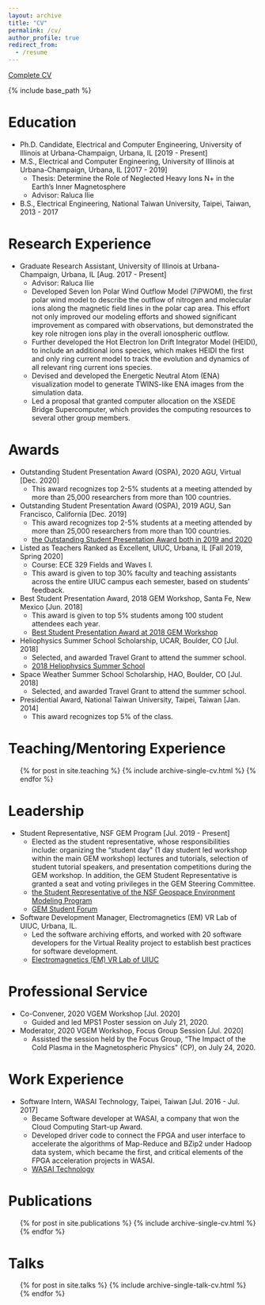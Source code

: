 ```yaml
---
layout: archive
title: "CV"
permalink: /cv/
author_profile: true
redirect_from:
  - /resume
---
```


[Complete CV](http://yilerat19.github.io/files/MYLin_CV_March2021.pdf)

{% include base_path %}

Education
======
* Ph.D. Candidate, Electrical and Computer Engineering, University of Illinois at Urbana-Champaign, Urbana, IL [2019 - Present]
* M.S., Electrical and Computer Engineering, University of Illinois at Urbana-Champaign, Urbana, IL [2017 - 2019]
  * Thesis: Determine the Role of Neglected Heavy Ions N+ in the Earth’s Inner Magnetosphere
  * Advisor: Raluca Ilie
* B.S., Electrical Engineering, National Taiwan University, Taipei, Taiwan, 2013 - 2017

Research Experience
======
* Graduate Research Assistant, University of Illinois at Urbana-Champaign, Urbana, IL [Aug. 2017 - Present]
  * Advisor: Raluca Ilie
  * Developed Seven Ion Polar Wind Outflow Model (7iPWOM), the first polar wind model to describe the outflow of nitrogen and molecular ions along the magnetic field lines in the polar cap area. This effort not only improved our modeling efforts and showed significant improvement as compared with observations, but demonstrated the key role nitrogen ions play in the overall ionospheric outflow.
  * Further developed the Hot Electron Ion Drift Integrator Model (HEIDI), to include an additional ions species, which makes HEIDI the first and only ring current model to track the evolution and dynamics of all relevant ring current ions species.
  * Devised and developed the Energetic Neutral Atom (ENA) visualization model to generate TWINS-like ENA images from the simulation data.
  * Led a proposal that granted computer allocation on the XSEDE Bridge Supercomputer, which provides the computing resources to several other group members.

Awards
======
* Outstanding Student Presentation Award (OSPA), 2020 AGU, Virtual [Dec. 2020]
  * This award recognizes top 2-5% students at a meeting attended by more than 25,000 researchers from more than 100 countries.
* Outstanding Student Presentation Award (OSPA), 2019 AGU, San Francisco, California [Dec. 2019]
  * This award recognizes top 2-5% students at a meeting attended by more than 25,000 researchers from more than 100 countries.
  * [the Outstanding Student Presentation Award both in 2019 and 2020](https://ece.illinois.edu/newsroom/news/7615)
* Listed as Teachers Ranked as Excellent, UIUC, Urbana, IL [Fall 2019, Spring 2020]
  * Course: ECE 329 Fields and Waves I.
  * This award is given to top 30% faculty and teaching assistants across the entire UIUC campus each semester, based on students’ feedback.
* Best Student Presentation Award, 2018 GEM Workshop, Santa Fe, New Mexico [Jun. 2018]
  * This award is given to top 5% students among 100 student attendees each year.
  * [Best Student Presentation Award at 2018 GEM Workshop](https://ece.illinois.edu/newsroom/news/4058)
* Heliophysics Summer School Scholarship, UCAR, Boulder, CO [Jul. 2018]
  * Selected, and awarded Travel Grant to attend the summer school.
  * [2018 Heliophysics Summer School](https://cpaess.ucar.edu/heliophysics/summer-school/2018-faculty-participants)
* Space Weather Summer School Scholarship, HAO, Boulder, CO [Jul. 2018]
  * Selected, and awarded Travel Grant to attend the summer school.
* Presidential Award, National Taiwan University, Taipei, Taiwan [Jan. 2014]
  * This award recognizes top 5% of the class.

Teaching/Mentoring Experience
======
<ul>{% for post in site.teaching %}
  {% include archive-single-cv.html %}
{% endfor %}</ul>

Leadership
======
* Student Representative, NSF GEM Program [Jul. 2019 - Present]
  * Elected as the student representative, whose responsibilities include: organizing the “student day" (1 day student led workshop within the main GEM workshop) lectures and tutorials, selection of student tutorial speakers, and presentation competitions during the GEM workshop. In addition, the GEM Student Representative is granted a seat and voting privileges in the GEM Steering Committee.
  * [the Student Representative of the NSF Geospace Environment Modeling Program](https://ece.illinois.edu/newsroom/news/17359)
  * [GEM Student Forum](https://gem.epss.ucla.edu/mediawiki/index.php/GEM_Student_Forum)
* Software Development Manager, Electromagnetics (EM) VR Lab of UIUC, Urbana, IL.
  * Led the software archiving efforts, and worked with 20 software developers for the Virtual Reality project to establish best practices for software development.
  * [Electromagnetics (EM) VR Lab of UIUC](https://www.ilie.ece.illinois.edu/vr-immersive-learning)


Professional Service
======
* Co-Convener, 2020 VGEM Workshop [Jul. 2020]
  * Guided and led MPS1 Poster session on July 21, 2020.
* Moderator, 2020 VGEM Workshop, Focus Group Session [Jul. 2020]
  * Assisted the session held by the Focus Group, “The Impact of the Cold Plasma in the Magnetospheric Physics" (CP), on July 24, 2020.

Work Experience
======
* Software Intern, WASAI Technology, Taipei, Taiwan [Jul. 2016 - Jul. 2017]
  * Became Software developer at WASAI, a company that won the Cloud Computing Start-up Award.
  * Developed driver code to connect the FPGA and user interface to accelerate the algorithms of Map-Reduce and BZip2 under Hadoop data system, which became the first, and critical elements of the FPGA acceleration projects in WASAI.
  * [WASAI Technology](https://www.wasaitech.com/)


Publications
======
  <ul>{% for post in site.publications %}
    {% include archive-single-cv.html %}
  {% endfor %}</ul>

Talks
======
  <ul>{% for post in site.talks %}
    {% include archive-single-talk-cv.html %}
  {% endfor %}</ul>
